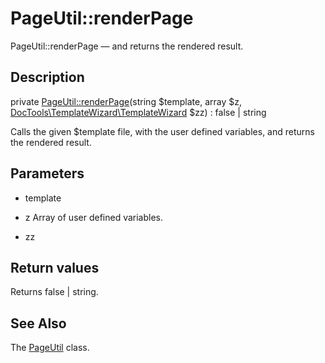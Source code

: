 PageUtil::renderPage
================

PageUtil::renderPage — and returns the rendered result.

Description
---------------


private [PageUtil::renderPage](https://github.com/lingtalfi/DocTools/blob/master/doc/api/DocTools/Page/PageUtil/renderPage.md)(string $template, array $z, [DocTools\TemplateWizard\TemplateWizard](https://github.com/lingtalfi/DocTools/blob/master/doc/api/DocTools/TemplateWizard/TemplateWizard.md) $zz) : false | string




Calls the given $template file, with the user defined variables,
and returns the rendered result.




Parameters
--------------


- template
    

- z
    Array of user defined variables.

- zz
    


Return values
----------------

Returns false | string.









See Also
-----------

The [PageUtil](https://github.com/lingtalfi/DocTools/blob/master/doc/api/DocTools/Page/PageUtil.md) class.
